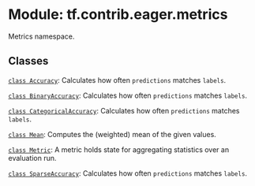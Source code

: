 <div itemscope itemtype="http://developers.google.com/ReferenceObject">
<meta itemprop="name" content="tf.contrib.eager.metrics" />
<meta itemprop="path" content="Stable" />
</div>

# Module: tf.contrib.eager.metrics

Metrics namespace.

## Classes

[`class Accuracy`](../../../tf/contrib/eager/metrics/Accuracy.md): Calculates how often `predictions` matches `labels`.

[`class BinaryAccuracy`](../../../tf/contrib/eager/metrics/BinaryAccuracy.md): Calculates how often `predictions` matches `labels`.

[`class CategoricalAccuracy`](../../../tf/contrib/eager/metrics/CategoricalAccuracy.md): Calculates how often `predictions` matches `labels`.

[`class Mean`](../../../tf/contrib/eager/metrics/Mean.md): Computes the (weighted) mean of the given values.

[`class Metric`](../../../tf/contrib/eager/metrics/Metric.md): A metric holds state for aggregating statistics over an evaluation run.

[`class SparseAccuracy`](../../../tf/contrib/eager/metrics/SparseAccuracy.md): Calculates how often `predictions` matches `labels`.

